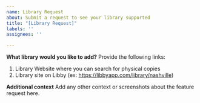 ```yaml
---
name: Library Request
about: Submit a request to see your library supported
title: "[Library Request]"
labels: ''
assignees: ''

---
```


**What library would you like to add?**
Provide the following links:
1. Library Website where you can search for physical copies
2. Library site on Libby (ex: https://libbyapp.com/library/nashville)

**Additional context**
Add any other context or screenshots about the feature request here.
